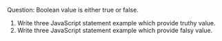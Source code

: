 Question: Boolean value is either true or false.

1. Write three JavaScript statement example which provide truthy value.
2. Write three JavaScript statement example which provide falsy value.
